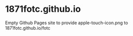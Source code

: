 # 1871fotc.github.io
Empty Github Pages site to provide apple-touch-icon.png to 1871fotc.github.io/fotc 
